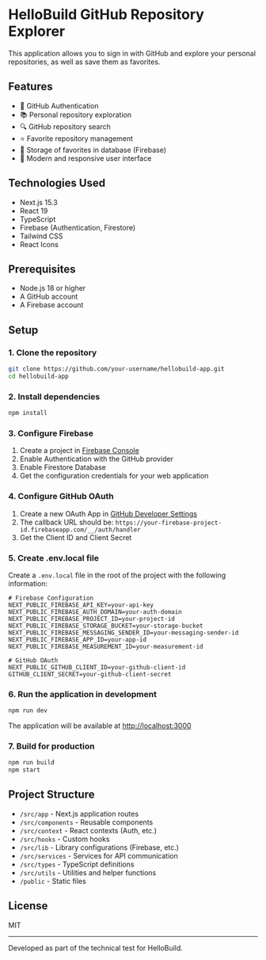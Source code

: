 # HelloBuild GitHub Repository Explorer

This application allows you to sign in with GitHub and explore your personal repositories, as well as save them as favorites.

## Features

- 🔐 GitHub Authentication
- 📚 Personal repository exploration
- 🔍 GitHub repository search
- ⭐ Favorite repository management
- 🔄 Storage of favorites in database (Firebase)
- 🎨 Modern and responsive user interface

## Technologies Used

- Next.js 15.3
- React 19
- TypeScript
- Firebase (Authentication, Firestore)
- Tailwind CSS
- React Icons

## Prerequisites

- Node.js 18 or higher
- A GitHub account
- A Firebase account

## Setup

### 1. Clone the repository

```bash
git clone https://github.com/your-username/hellobuild-app.git
cd hellobuild-app
```

### 2. Install dependencies

```bash
npm install
```

### 3. Configure Firebase

1. Create a project in [Firebase Console](https://console.firebase.google.com/)
2. Enable Authentication with the GitHub provider
3. Enable Firestore Database
4. Get the configuration credentials for your web application

### 4. Configure GitHub OAuth

1. Create a new OAuth App in [GitHub Developer Settings](https://github.com/settings/developers)
2. The callback URL should be: `https://your-firebase-project-id.firebaseapp.com/__/auth/handler`
3. Get the Client ID and Client Secret

### 5. Create .env.local file

Create a `.env.local` file in the root of the project with the following information:

```
# Firebase Configuration
NEXT_PUBLIC_FIREBASE_API_KEY=your-api-key
NEXT_PUBLIC_FIREBASE_AUTH_DOMAIN=your-auth-domain
NEXT_PUBLIC_FIREBASE_PROJECT_ID=your-project-id
NEXT_PUBLIC_FIREBASE_STORAGE_BUCKET=your-storage-bucket
NEXT_PUBLIC_FIREBASE_MESSAGING_SENDER_ID=your-messaging-sender-id
NEXT_PUBLIC_FIREBASE_APP_ID=your-app-id
NEXT_PUBLIC_FIREBASE_MEASUREMENT_ID=your-measurement-id

# GitHub OAuth
NEXT_PUBLIC_GITHUB_CLIENT_ID=your-github-client-id
GITHUB_CLIENT_SECRET=your-github-client-secret
```

### 6. Run the application in development

```bash
npm run dev
```

The application will be available at [http://localhost:3000](http://localhost:3000)

### 7. Build for production

```bash
npm run build
npm start
```

## Project Structure

- `/src/app` - Next.js application routes
- `/src/components` - Reusable components
- `/src/context` - React contexts (Auth, etc.)
- `/src/hooks` - Custom hooks
- `/src/lib` - Library configurations (Firebase, etc.)
- `/src/services` - Services for API communication
- `/src/types` - TypeScript definitions
- `/src/utils` - Utilities and helper functions
- `/public` - Static files

## License

MIT

---

Developed as part of the technical test for HelloBuild.
